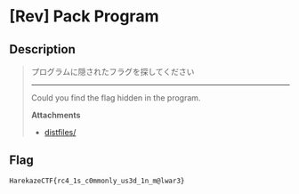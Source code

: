 # [Rev] Pack Program

## Description

> プログラムに隠されたフラグを探してください
>
> ---
> Could you find the flag hidden in the program.
> 
> **Attachments**
> - [distfiles/](distfiles/)

## Flag

```
HarekazeCTF{rc4_1s_c0mmonly_us3d_1n_m@lwar3}
```